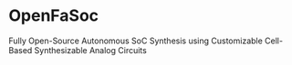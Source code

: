 # OpenFaSoc
Fully Open-Source Autonomous SoC Synthesis using Customizable Cell-Based Synthesizable Analog Circuits
